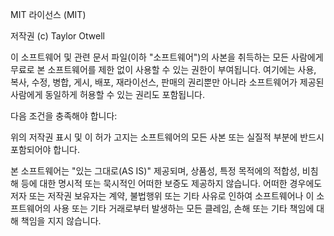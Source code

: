 MIT 라이선스 (MIT)

저작권 (c) Taylor Otwell

이 소프트웨어 및 관련 문서 파일(이하 "소프트웨어")의 사본을 취득하는 모든 사람에게 무료로 본 소프트웨어를 제한 없이 사용할 수 있는 권한이 부여됩니다. 여기에는 사용, 복사, 수정, 병합, 게시, 배포, 재라이선스, 판매의 권리뿐만 아니라 소프트웨어가 제공된 사람에게 동일하게 허용할 수 있는 권리도 포함됩니다.

다음 조건을 충족해야 합니다:

위의 저작권 표시 및 이 허가 고지는 소프트웨어의 모든 사본 또는 실질적 부분에 반드시 포함되어야 합니다.

본 소프트웨어는 "있는 그대로(AS IS)" 제공되며, 상품성, 특정 목적에의 적합성, 비침해 등에 대한 명시적 또는 묵시적인 어떠한 보증도 제공하지 않습니다. 어떠한 경우에도 저자 또는 저작권 보유자는 계약, 불법행위 또는 기타 사유로 인하여 소프트웨어나 이 소프트웨어의 사용 또는 기타 거래로부터 발생하는 모든 클레임, 손해 또는 기타 책임에 대해 책임을 지지 않습니다.